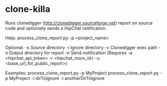clone-killa
===========

Runs clonedigger (http://clonedigger.sourceforge.net) report on source code and optionally sends a HipChat notification.

Help:
process_clone_report.py -p <project_name>

Optional:
-s <value> Source directory
-i <value> Ignore directory
-c <value> Clonedigger exec path
-o <value> Output directory for report
-n Send notification (Requires -a <hipchat_api_token> -r <hipchat_room_id> -u <base_url_for_public_report>)

Examples:
process_clone_report.py -p MyProject
process_clone_report.py -p MyProject -i dirToIgnore -i anotherDirToIgnore
